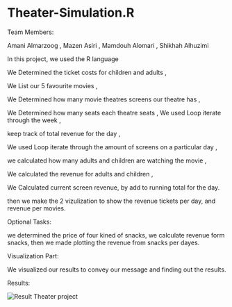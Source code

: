 # Theater-Simulation.R

Team Members:

Amani Almarzoog , 
Mazen Asiri , 
Mamdouh Alomari , 
Shikhah Alhuzimi 

In this project, we used the R language

We Determined the ticket costs for children and adults , 

We List our 5 favourite movies , 

We Determined how many movie theatres screens our theatre has , 

We Determined how many seats each theatre seats , 
We used Loop iterate through the week ,


keep track of total revenue for the day , 

We used Loop iterate through the amount of screens on a particular day , 

we calculated how many adults and children are watching the movie , 

We calculated the revenue for adults and children , 

We Calculated current screen revenue, by add to running total for the day.

then we make the 2 vizulization to show the revenue tickets per day, and revenue per movies. 



Optional Tasks:

we determined the price of four kined of snacks, we calculate revenue form snacks, then we made plotting the revenue from snacks per dayes.



Visualization Part:

We visualized our results to convey our message and finding out the results.



Results:

![Result Theater project](https://user-images.githubusercontent.com/81245467/115890104-41ee9280-a45d-11eb-8c06-388830d9754e.png)

